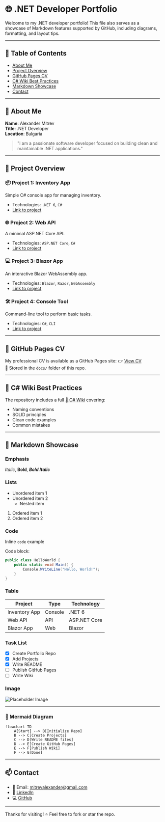 # 🌐 .NET Developer Portfolio

Welcome to my .NET developer portfolio! This file also serves as a showcase of Markdown features supported by GitHub, including diagrams, formatting, and layout tips.

---

## 📑 Table of Contents

- [About Me](README.md#-about-me)
- [Project Overview](README.md#project-overview)
- [GitHub Pages CV](README.md#github-pages-cv)
- [C# Wiki Best Practices](README.md#c-wiki-best-practices)
- [Markdown Showcase](README.md#markdown-showcase)
- [Contact](README.md#contact)

---

## 👤 About Me

**Name**: Alexander Mitrev  
**Title**: .NET Developer  
**Location**: Bulgaria

> "I am a passionate software developer focused on building clean and maintainable .NET applications."

---

## 🧰 Project Overview

### 📦 Project 1: Inventory App
Simple C# console app for managing inventory.
- Technologies: `.NET 6`, `C#`
- [Link to project](./Project1-InventoryApp)

### 🌐 Project 2: Web API
A minimal ASP.NET Core API.
- Technologies: `ASP.NET Core`, `C#`
- [Link to project](./Project2-WebAPI)

### 💻 Project 3: Blazor App
An interactive Blazor WebAssembly app.
- Technologies: `Blazor`, `Razor`, `WebAssembly`
- [Link to project](./Project3-BlazorApp)

### 🛠 Project 4: Console Tool
Command-line tool to perform basic tasks.
- Technologies: `C#`, `CLI`
- [Link to project](./Project4-ConsoleTool)

---

## 📄 GitHub Pages CV

My professional CV is available as a GitHub Pages site:
👉 [View CV](https://almit1.github.io/SWU_demo/)  
📁 Stored in the `docs/` folder of this repo.

---

## 📘 C# Wiki Best Practices

The repository includes a full [📘 C# Wiki](https://github.com/almit1/SWU_demo/wiki) covering:

- Naming conventions
- SOLID principles
- Clean code examples
- Common mistakes

---

## 🧪 Markdown Showcase

### Emphasis
*Italic*, **Bold**, ***Bold Italic***

### Lists

- Unordered item 1
- Unordered item 2
  - Nested item

1. Ordered item 1
2. Ordered item 2

### Code

Inline `code` example  

Code block:

```csharp
public class HelloWorld {
    public static void Main() {
        Console.WriteLine("Hello, World!");
    }
}
```

### Table

| Project        | Type     | Technology     |
|----------------|----------|----------------|
| Inventory App  | Console  | .NET 6         |
| Web API        | API      | ASP.NET Core   |
| Blazor App     | Web      | Blazor         |

### Task List

- [x] Create Portfolio Repo
- [x] Add Projects
- [x] Write README
- [ ] Publish GitHub Pages
- [ ] Write Wiki

### Image

![Placeholder Image](https://via.placeholder.com/300x100.png?text=.NET+Portfolio)

---

### 🧠 Mermaid Diagram

```mermaid
flowchart TD
    A[Start] --> B[Initialize Repo]
    B --> C[Create Projects]
    C --> D[Write README files]
    D --> E[Create GitHub Pages]
    E --> F[Publish Wiki]
    F --> G[Done]
```

---

## 📫 Contact

- 📧 Email: mitrevalexander@gmail.com  
- 💼 [LinkedIn](https://www.linkedin.com/in/alexander-mitrev)  
- 💻 [GitHub](https://github.com/almit1)

---

Thanks for visiting! ⭐ Feel free to fork or star the repo.
